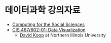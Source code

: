 # 데이터과학 강의자료

* [Computing for the Social Sciences](https://cfss.uchicago.edu/notes/intro-to-course/)
* [CIS 467/602-01: Data Visualization](http://www.cis.umassd.edu/~dkoop/cis467-2015sp/lectures/lecture22.pdf)
  * [David Koop](http://faculty.cs.niu.edu/~dakoop/#courses) at Northern Illinois University
